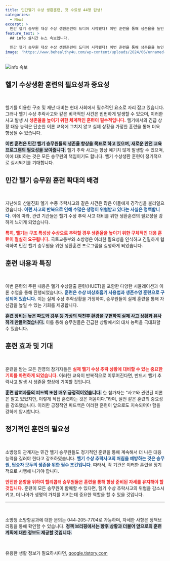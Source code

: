 ```yaml
---
title: 민간헬기 수상 생환훈련, 첫 수료생 44명 탄생!
categories:
  - News
excerpt: >
  민간 헬기 승무원 대상 수상 생환훈련이 드디어 시작됐다! 이번 훈련을 통해 생존율을 높인 조종사들은 서바이벌 능력 향상을 입증하며 헬기 추락사고 대비 확신을 얻었다. 누가 이 중요한 훈련에 참여했는지 알아보자!
feature_text: >
  ## info 실시간 뉴스 속보입니다.

  민간 헬기 승무원 대상 수상 생환훈련이 드디어 시작됐다! 이번 훈련을 통해 생존율을 높인 조종사들은 서바이벌 능력 향상을 입증하며 헬기 추락사고 대비 확신을 얻었다. 누가 이 중요한 훈련에 참여했는지 알아보자!
image: 'https://www.behealthy4u.com/wp-content/uploads/2024/06/unnamed-file.png'
---
```


<p><img src="https://www.behealthy4u.com/wp-content/uploads/2024/06/unnamed-file.png" alt="info 속보" /></p>

<h2 data-ke-size="size26">헬기 수상생환 훈련의 필요성과 중요성</h2>

<p data-ke-size="size16">&nbsp;</p>

<p>헬기를 이용한 구조 및 재난 대비는 현대 사회에서 필수적인 요소로 자리 잡고 있습니다. 그러나 헬기 수상 추락사고와 같은 비극적인 사건은 빈번하게 발생할 수 있으며, 이러한 사고 발생 시 <b><span style="color: #ee2323;">생존율을 높이기 위한 체계적인 훈련이 필수적입니다.</span></b> 헬기에서의 긴급 상황 대응 능력은 단순한 이론 교육에 그치지 않고 실제 상황을 가정한 훈련을 통해 더욱 향상될 수 있습니다. </p>

<p><b><span style="background-color: #21538527;">이번 훈련은 민간 헬기 승무원들의 생존율 향상을 목표로 하고 있으며, 새로운 안전 교육 프로그램의 필요성을 보여줍니다.</span></b> 헬기 추락 사고는 항상 예기치 않게 발생할 수 있으며, 이에 대비하는 것은 모든 승무원의 책임이기도 합니다. 헬기 수상생환 훈련이 정기적으로 실시되기를 기대합니다.</p>

<h2 data-ke-size="size26">민간 헬기 승무원 훈련 확대의 배경</h2>

<p data-ke-size="size16">&nbsp;</p>

<p>지난해의 산불진화 헬기 수중 추락사고와 같은 사건은 많은 이들에게 경각심을 불러일으켰습니다. <b><span style="color: #1a5490;">이런 사고의 반복으로 인해 수많은 생명이 위협받고 있다는 사실은 명백합니다.</span></b> 이에 따라, 관련 기관들은 헬기 수상 추락 사고 대비를 위한 생환훈련의 필요성을 강하게 느끼게 되었습니다. </p>

<p><b><span style="color: #ee2323;">특히, 헬기는 구조 특성상 수상으로 추락할 경우 생존율을 높이기 위한 구체적인 대응 훈련이 절실히 요구됩니다.</span></b> 국토교통부와 소방청은 이러한 필요성을 인식하고 긴밀하게 협력하여 민간 헬기 승무원을 위한 생환훈련 프로그램을 실행하게 되었습니다. </p>

<h2 data-ke-size="size26">훈련 내용과 특징</h2>

<p data-ke-size="size16">&nbsp;</p>

<p>이번 훈련의 주된 내용은 헬기 수상탈출 훈련(HUET)을 포함한 다양한 시뮬레이션과 이론 수업을 통해 진행되었습니다. <b><span style="color: #1a5490;">훈련은 수상 비상호흡기 사용법과 생존수영 훈련으로 구성되어 있습니다.</span></b> 이는 실제 수상 추락상황을 가정하여, 승무원들이 실제 훈련을 통해 자신감을 높일 수 있는 기회를 제공합니다. </p>

<p><b><span style="background-color: #21538527;">훈련 장비는 높은 파도와 강우 등 가상의 악천후 환경을 구현하여 실제 사고 상황과 유사하게 만들어졌습니다.</span></b> 이를 통해 승무원들은 긴급한 상황에서의 대처 능력을 극대화할 수 있습니다.</p>

<h2 data-ke-size="size26">훈련 효과 및 기대</h2>

<p data-ke-size="size16">&nbsp;</p>

<p>훈련을 받는 모든 진영의 참가자들은 <b><span style="color: #ee2323;">실제 헬기 수상 추락 상황에 대비할 수 있는 중요한 기회를 마련하게 되었습니다.</span></b> 이러한 교육이 반복적으로 이루어진다면, 반드시 헬기 추락사고 발생 시 생존율 향상에 기여할 것입니다. </p>

<p><b><span style="background-color: #21538527;">훈련 참여자들의 피드백 또한 매우 긍정적이었습니다.</span></b> 한 참가자는 “사고와 관련된 이론은 알고 있었지만, 이렇게 직접 훈련하는 것은 처음이다.”라며, 실전 같은 훈련의 중요성을 강조했습니다. 이러한 긍정적인 피드백은 이러한 훈련이 앞으로도 지속되어야 함을 강하게 암시합니다.</p>

<h2 data-ke-size="size26">정기적인 훈련의 필요성</h2>

<p data-ke-size="size16">&nbsp;</p>

<p>소방청의 관계자는 민간 헬기 승무원들도 정기적인 훈련을 통해 계속해서 더 나은 대응 능력을 길러야 한다고 강조하였습니다. <b><span style="color: #1a5490;">헬기 수상 추락사고의 처침을 예방하는 것은 승무원, 탑승자 모두의 생존을 위한 필수 조건입니다.</span></b> 따라서, 각 기관은 이러한 훈련을 정기적으로 시행해 나가야 합니다.</p>

<p><b><span style="color: #ee2323;">안전한 운항을 위하여 헬리콥터 승무원들은 훈련을 통해 항상 준비된 자세를 유지해야 할 것입니다.</span></b> 훈련이 모든 승무원이 함께할 수 있다면, 헬기 수상 추락사고의 위협을 감소시키고, 더 나아가 생명의 가치를 지키는데 중요한 역할을 할 수 있을 것입니다.</p>

<hr>

<p data-ke-size="size16">&nbsp;</p>

<p>소방청 소방항공과에 대한 문의는 044-205-7704로 가능하며, 자세한 사항은 정책브리핑을 통해 확인할 수 있습니다. <b><span style="background-color: #21538527;">정책 브리핑에서는 향후 상황과 더불어 앞으로의 훈련 계획에 대한 정보도 제공할 것입니다.</span></b></p>

<p data-ke-size="size16">&nbsp;</p>
유용한 생활 정보가 필요하시다면, <a href="https://qoogle.tistory.com" rel="dofollow">qoogle.tistory.com</a>


